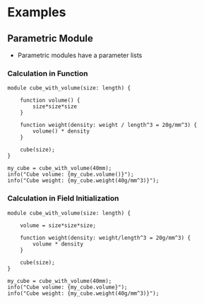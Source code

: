 # Examples

## Parametric Module

* Parametric modules have a parameter lists

### Calculation in Function

```µCAD,functions
module cube_with_volume(size: length) {

    function volume() {
        size*size*size
    }

    function weight(density: weight / length^3 = 20g/mm^3) {
        volume() * density
    }

    cube(size);
}

my_cube = cube_with_volume(40mm);
info("Cube volume: {my_cube.volume()}");
info("Cube weight: {my_cube.weight(40g/mm^3)}");
```

### Calculation in Field Initialization

```µCAD,fields
module cube_with_volume(size: length) {

    volume = size*size*size;

    function weight(density: weight/length^3 = 20g/mm^3) {
        volume * density
    }

    cube(size);
}

my_cube = cube_with_volume(40mm);
info("Cube volume: {my_cube.volume}");
info("Cube weight: {my_cube.weight(40g/mm^3)}");
```
